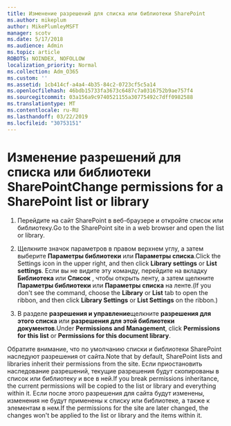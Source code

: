 ```yaml
---
title: Изменение разрешений для списка или библиотеки SharePoint
ms.author: mikeplum
author: MikePlumleyMSFT
manager: scotv
ms.date: 5/17/2018
ms.audience: Admin
ms.topic: article
ROBOTS: NOINDEX, NOFOLLOW
localization_priority: Normal
ms.collection: Adm_O365
ms.custom: ''
ms.assetid: 1cb414cf-a4a4-4b35-84c2-0723cf5c5a14
ms.openlocfilehash: 46bdb15733fa3673c6487c7a0316752b9ae757f4
ms.sourcegitcommit: 03a156a9c9740521155a30775492c7dff0982588
ms.translationtype: MT
ms.contentlocale: ru-RU
ms.lasthandoff: 03/22/2019
ms.locfileid: "30753151"
---
```

# <a name="change-permissions-for-a-sharepoint-list-or-library"></a><span data-ttu-id="5af24-102">Изменение разрешений для списка или библиотеки SharePoint</span><span class="sxs-lookup"><span data-stu-id="5af24-102">Change permissions for a SharePoint list or library</span></span>

1. <span data-ttu-id="5af24-103">Перейдите на сайт SharePoint в веб-браузере и откройте список или библиотеку.</span><span class="sxs-lookup"><span data-stu-id="5af24-103">Go to the SharePoint site in a web browser and open the list or library.</span></span>
    
2. <span data-ttu-id="5af24-104">Щелкните значок параметров в правом верхнем углу, а затем выберите **Параметры библиотеки** или **Параметры списка**.</span><span class="sxs-lookup"><span data-stu-id="5af24-104">Click the Settings icon in the upper right, and then click **Library settings** or **List settings**.</span></span> <span data-ttu-id="5af24-105">Если вы не видите эту команду, перейдите на вкладку **Библиотека** или **Список** , чтобы открыть ленту, а затем щелкните **Параметры библиотеки** или **Параметры списка** на ленте.</span><span class="sxs-lookup"><span data-stu-id="5af24-105">(If you don't see the command, choose the **Library** or **List** tab to open the ribbon, and then click **Library Settings** or **List Settings** on the ribbon.)</span></span> 
    
3. <span data-ttu-id="5af24-106">В разделе **разрешения и управление**щелкните **разрешения для этого списка** или **разрешения для этой библиотеки документов**.</span><span class="sxs-lookup"><span data-stu-id="5af24-106">Under **Permissions and Management**, click **Permissions for this list** or **Permissions for this document library**.</span></span>
    
<span data-ttu-id="5af24-107">Обратите внимание, что по умолчанию списки и библиотеки SharePoint наследуют разрешения от сайта.</span><span class="sxs-lookup"><span data-stu-id="5af24-107">Note that by default, SharePoint lists and libraries inherit their permissions from the site.</span></span> <span data-ttu-id="5af24-108">Если приостановить наследование разрешений, текущие разрешения будут скопированы в список или библиотеку и все в ней.</span><span class="sxs-lookup"><span data-stu-id="5af24-108">If you break permissions inheritance, the current permissions will be copied to the list or library and everything within it.</span></span> <span data-ttu-id="5af24-109">Если после этого разрешения для сайта будут изменены, изменения не будут применены к списку или библиотеке, а также к элементам в нем.</span><span class="sxs-lookup"><span data-stu-id="5af24-109">If the permissions for the site are later changed, the changes won't be applied to the list or library and the items within it.</span></span>
  

